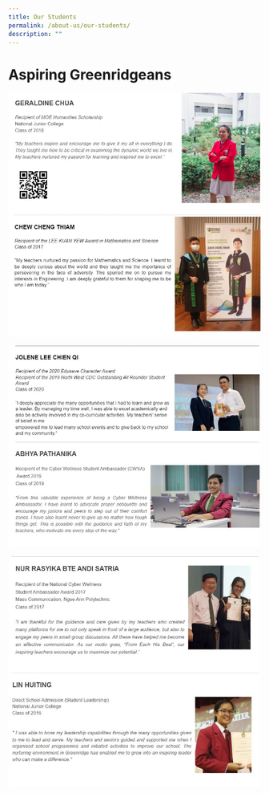 ```yaml
---
title: Our Students
permalink: /about-us/our-students/
description: ""
---
```

# **Aspiring Greenridgeans**

![](/images/aspiring.jpg)

![](/images/aspiring1.jpg)

![](/images/aspiring2.jpg)